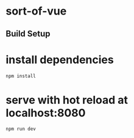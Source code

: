 # sort-of-vue

## Build Setup

# install dependencies

    npm install

# serve with hot reload at localhost:8080

    npm run dev

